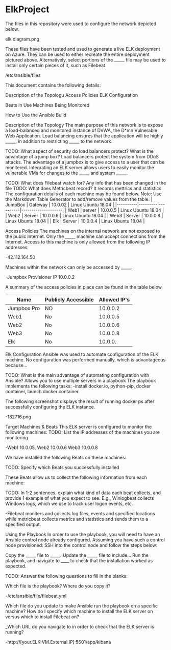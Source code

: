 # ElkProject
The files in this repository were used to configure the network depicted below.

elk diagram.png

These files have been tested and used to generate a live ELK deployment on Azure. They can be used to either recreate the entire deployment pictured above. Alternatively, select portions of the _____ file may be used to install only certain pieces of it, such as Filebeat.

/etc/ansible/files

This document contains the following details:

Description of the Topologu
Access Policies
ELK Configuration

Beats in Use
Machines Being Monitored


How to Use the Ansible Build


Description of the Topology
The main purpose of this network is to expose a load-balanced and monitored instance of DVWA, the D*mn Vulnerable Web Application.
Load balancing ensures that the application will be highly _____, in addition to restricting _____ to the network.

TODO: What aspect of security do load balancers protect? What is the advantage of a jump box?
Load balancers protect the system from DDoS attacks. The advantage of a jumpbox is to give access to a user that can be monitered.
Integrating an ELK server allows users to easily monitor the vulnerable VMs for changes to the _____ and system _____.

TODO: What does Filebeat watch for? 
Any info that has been changed in the file 
TODO: What does Metricbeat record?
It records mettrics and statistics 
The configuration details of each machine may be found below.
Note: Use the Markdown Table Generator to add/remove values from the table.
| JumpBox  | Gateway | 10.0.02  | Linux Ubuntu 18.04 |
|----------|---------|----------|--------------------|
| Web1     | server  | 10.0.0.5 | Linux Ubuntu 18.04 |
| Web2     | Server  | 10.0.0.6 | Linux Ubuntu 18.04 |
| Web3     | Server  | 10.0.0.8 | Linux Ubuntu 18.04 |
| Elk      | Server  | 10.0.0.4 | Linux Ubuntu 18.04 |

Access Policies
The machines on the internal network are not exposed to the public Internet.
Only the _____ machine can accept connections from the Internet. Access to this machine is only allowed from the following IP addresses:

-42.112.164.50

Machines within the network can only be accessed by _____.

-Jumpbox Provisioner IP 10.0.0.2

A summary of the access policies in place can be found in the table below.

| Name        | Publicly Accessible  | Allowed IP's |
|-------------|----------------------|--------------|
| Jumpbox Pro | NO                   | 10.0.0.2     |
| Web1        | No                   | 10.0.0.5     |
| Web2        | No                   | 10.0.0.6     |
| Web3        | No                   | 10.0.0.8     |
| Elk         | No                   | 10.0.0.      |


Elk Configuration
Ansible was used to automate configuration of the ELK machine. No configuration was performed manually, which is advantageous because...

TODO: What is the main advantage of automating configuration with Ansible?
Allows you to use multiple servers in a playbook
The playbook implements the following tasks:
-install docker.io, python-pip, docker container, launch docker container


The following screenshot displays the result of running docker ps after successfully configuring the ELK instance.

-182716.png

Target Machines & Beats
This ELK server is configured to monitor the following machines: 
TODO: List the IP addresses of the machines you are monitoring

-Web1 10.0.05, Web2 10.0.0.6
Web3 10.0.0.8

We have installed the following Beats on these machines:

TODO: Specify which Beats you successfully installed

These Beats allow us to collect the following information from each machine:

TODO: In 1-2 sentences, explain what kind of data each beat collects, and provide 1 example of what you expect to see. E.g., Winlogbeat collects Windows logs, which we use to track user logon events, etc.

-Filebeat moniters and collects log files, events and specified locations while metricbeat collects metrics and statistics and sends them to a specified output.

Using the Playbook
In order to use the playbook, you will need to have an Ansible control node already configured. Assuming you have such a control node provisioned:
SSH into the control node and follow the steps below:

Copy the _____ file to _____.
Update the _____ file to include...
Run the playbook, and navigate to ____ to check that the installation worked as expected.

TODO: Answer the following questions to fill in the blanks:

Which file is the playbook? Where do you copy it?

-/etc/ansible/file/filebeat.yml

Which file do you update to make Ansible run the playbook on a specific machine? How do I specify which machine to install the ELK server on versus which to install Filebeat on?

_Which URL do you navigate to in order to check that the ELK server is running?
 
 -http://[your.ELK-VM.External.IP]:5601/app/kibana
